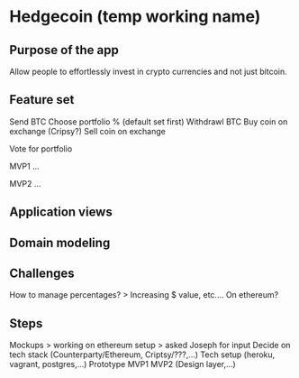 <h1>Hedgecoin (temp working name)</h1>


<h2>Purpose of the app</h2>
Allow people to effortlessly invest in crypto currencies and not just bitcoin.

<h2>Feature set</h2>
Send BTC
Choose portfolio % (default set first)
Withdrawl BTC
Buy coin on exchange (Cripsy?)
Sell coin on exchange

Vote for portfolio

MVP1
...

MVP2
...

<h2>Application views</h2>

<h2>Domain modeling</h2>



<h2>Challenges</h2>
How to manage percentages? > Increasing $ value, etc....
On ethereum?


<h2>Steps</h2>
Mockups > working on ethereum setup > asked Joseph for input
Decide on tech stack (Counterparty/Ethereum, Criptsy/???,...)
Tech setup (heroku, vagrant, postgres,...)
Prototype
MVP1
MVP2 (Design layer,...)